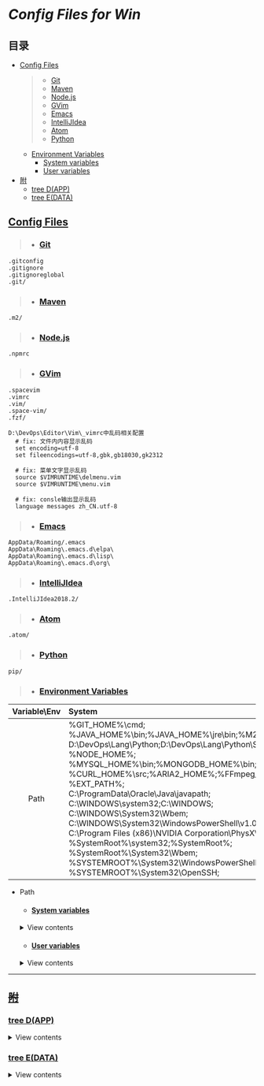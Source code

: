 # ***Config Files for Win***

## 目录
- [Config Files](#config-files "Config Files")
  > - [Git](#git)
  > - [Maven](#maven)
  > - [Node.js](#nodejs)
  > - [GVim](#gvim)
  > - [Emacs](#emacs)
  > - [IntelliJIdea](#intellijidea)
  > - [Atom](#atom)
  > - [Python](#python)
  - [Environment Variables](#environment-variables)
    - [System variables](#system-variables)
    - [User variables](#user-variables)
- [附](#附 "附")
  - [tree D(APP)](#tree-dapp)
  - [tree E(DATA)](#tree-edata)

## [Config Files](#目录)
> - ### [Git](#目录)
  ```
  .gitconfig
  .gitignore
  .gitignoreglobal
  .git/
  ```
> - ### [Maven](#目录)
  ```
  .m2/
  ```
> - ### [Node.js](#目录)
  ```
  .npmrc
  ```
> - ### [GVim](#目录)

  ```
  .spacevim
  .vimrc
  .vim/
  .space-vim/
  .fzf/

  D:\DevOps\Editor\Vim\_vimrc中乱码相关配置
    # fix: 文件内内容显示乱码
    set encoding=utf-8
    set fileencodings=utf-8,gbk,gb18030,gk2312

    # fix: 菜单文字显示乱码
    source $VIMRUNTIME\delmenu.vim
    source $VIMRUNTIME\menu.vim

    # fix: consle输出显示乱码
    language messages zh_CN.utf-8
  ```
> - ### [Emacs](#目录)
  ```
  AppData/Roaming/.emacs
  AppData\Roaming\.emacs.d\elpa\
  AppData\Roaming\.emacs.d\lisp\
  AppData\Roaming\.emacs.d\org\
  ```
> - ### [IntelliJIdea](#目录)
  ```
  .IntelliJIdea2018.2/
  ```
> - ### [Atom](#目录)
  ```
  .atom/
  ```
> - ### [Python](#目录)
  ```
  pip/
  ```
> - ### [Environment Variables](#目录)
Variable\Env|System|User
:-:|:-|-:
Path|%GIT_HOME%\cmd;<br>%JAVA_HOME%\bin;%JAVA_HOME%\jre\bin;%M2_HOME%\bin;<br>D:\DevOps\Lang\Python\;D:\DevOps\Lang\Python\Scripts\;<br>%NODE_HOME%;<br>%MYSQL_HOME%\bin;%MONGODB_HOME%\bin;<br>%CURL_HOME%\src;%ARIA2_HOME%;%FFmpeg_HOME%\bin;<br>%EXT_PATH%;<br>C:\ProgramData\Oracle\Java\javapath;<br>C:\WINDOWS\system32;C:\WINDOWS;<br>C:\WINDOWS\System32\Wbem;<br>C:\WINDOWS\System32\WindowsPowerShell\v1.0\;<br>C:\Program Files (x86)\NVIDIA Corporation\PhysX\Common;<br>%SystemRoot%\system32;%SystemRoot%;<br>%SystemRoot%\System32\Wbem;<br>%SYSTEMROOT%\System32\WindowsPowerShell\v1.0\;<br>%SYSTEMROOT%\System32\OpenSSH\; | D:\DevOps\Lang\Python\Scripts\;<br>D:\DevOps\Lang\Python\;<br>C:\Users\gson\AppData\Local\Programs\Python\Launcher\;<br>D:\DevOps\Other\Fiddler;<br>D:\DevOps\Lang\Node.js\node-win-x64\node_global;<br>C:\Users\gson\AppData\Local\Microsoft\WindowsApps;<br>C:\Users\gson\AppData\Local\atom\bin;
- Path
  - #### [System variables](#目录)  

  <details>
  <summary>View contents</summary>

    - GIT_HOME
    ```
    D:\DevOps\VCS\PortableGit
    ```
    - JAVA_HOME
    ```
    D:\DevOps\Lang\Java\JDK9\jdk-9.0.4
    ```
    - CLASSPATH
    ```
    .;%JAVA_HOME%\lib;
    ```
    - M2_HOME
    ```
    D:\DevOps\Build\maven\apache-maven-3.5.4
    ```
    - NODE_HOME
    ```
    D:\DevOps\Lang\Node.js\node-win-x64
    ```
    - NODE_PATH
    ```
    %NODE_HOME%\node_global\node_modules
    ```
    - MYSQL_HOME
    ```
    D:\DevOps\DB\MySQL\mysql-5.7.21-winx64
    ```
    - MONGODB_HOME
    ```
    D:\DevOps\DB\MongoDB\Server\3.6
    ```
    - EXT_PATH
    ```
    %HOMEPATH%\Desktop\ExtPath;
    %USERPROFILE%\Desktop\ExtPath;
    ```
    - CURL_HOME
    ```
    D:\DevOps\Other\curl-7.61.1-win64-mingw
    ```
    - ARIA2_HOME
    ```
    D:\DevOps\Other\aria2-1.33.1-win-64bit-build1
    ```
    - FFmpeg_HOME
    ```
    D:\DevOps\Other\ffmpeg-4.0.2-win64-static
    ```
    - Path
    ```
    %GIT_HOME%\cmd;
    %JAVA_HOME%\bin;%JAVA_HOME%\jre\bin;
    %M2_HOME%\bin;
    D:\DevOps\Lang\Python\;D:\DevOps\Lang\Python\Scripts\;
    %NODE_HOME%;
    %MYSQL_HOME%\bin;%MONGODB_HOME%\bin;
    %CURL_HOME%\src;
    %ARIA2_HOME%;%FFmpeg_HOME%\bin;
    %EXT_PATH%;
    C:\ProgramData\Oracle\Java\javapath;
    C:\WINDOWS\system32;C:\WINDOWS;
    C:\WINDOWS\System32\Wbem;
    C:\WINDOWS\System32\WindowsPowerShell\v1.0\;
    C:\Program Files (x86)\NVIDIA Corporation\PhysX\Common;
    %SystemRoot%\system32;
    %SystemRoot%;%SystemRoot%\System32\Wbem;
    %SYSTEMROOT%\System32\WindowsPowerShell\v1.0\;
    %SYSTEMROOT%\System32\OpenSSH\;
    ```
  </details>

  - #### [User variables](#目录)

  <details>
  <summary>View contents</summary>

    - Path
    ```
    D:\DevOps\Lang\Python\Scripts\;
    D:\DevOps\Lang\Python\;
    C:\Users\gson\AppData\Local\Programs\Python\Launcher\;
    D:\DevOps\Other\Fiddler;
    D:\DevOps\Lang\Node.js\node-win-x64\node_global;
    C:\Users\gson\AppData\Local\Microsoft\WindowsApps;
    C:\Users\gson\AppData\Local\atom\bin;
    ```
  </details>

---
## ~~[附](#目录)~~
### [tree D(APP)](#目录)

<details>
<summary>View contents</summary>

```
D:.
├─App
├─DevOps
│  ├─Build
│  ├─Cache
│  ├─CLI
│  ├─DB
│  ├─Editor
│  ├─IDE
│  ├─Lang
│  │  ├─Java
│  │  ├─Node.js
│  │  └─Python
│  ├─Other
│  ├─Server
│  ├─VCS
│  └─VM
│      ├─VirtualBox
│      ├─VirtualBox VMs
│      ├─VMware
│      └─VMware VMs
└─Temp
```
</details>

### [tree E(DATA)](#目录)

<details>
<summary>View contents</summary>

```
E:.
├─Bakup
├─Game
│  ├─Battle.net
│  ├─StartCraft II
│  ├─War3
│  └─YGOPro2完整版
└─Res
    ├─Gson
    │  ├─JsonGoow3cgle
    │  │  └─唯吾是从
    │  ├─own
    │  └─x010.org.com
    │      |─5B
    |      └─7986
    └─R.24
        ├─AppHub
        │  ├─ExtDesktop
        │  ├─Game
        │  ├─sysmir
        │  └─VirtualDesktop
        ├─ch
        │  └─易经的智慧
        ├─comp
        │  ├─DevOps
        │  │  ├─Dev
        │  │  │  └─Lang
        │  │  ├─o
        │  │  ├─Ops
        │  │  └─os
        │  │      ├─linux
        │  │      ├─pe
        │  │      └─win
        │  └─Lib
        │      └─Doc
        ├─github
        ├─img
        │  └─wallpaper
        ├─phone.bak
        │  ├─data
        │  ├─img
        │  ├─music
        │  │  ├─bgm
        │  │  └─ringtone
        │  └─video
        ├─Toolkit
        │  ├─Dev
        │  │  ├─Build
        │  │  ├─Cache
        │  │  ├─CLI
        │  │  ├─DB
        │  │  ├─Editor
        │  │  ├─IDE
        │  │  ├─Lang
        │  │  │  ├─Java
        │  │  │  ├─NodeJS
        │  │  │  └─python
        │  │  ├─Other
        │  │  ├─Server
        │  │  ├─VCS
        │  │  └─VM
        │  ├─Ops
        │  │  └─Soft-- CLI vs. GUI
        │  │      └─tmux
        │  └─Other
        └─video
```
</details>

